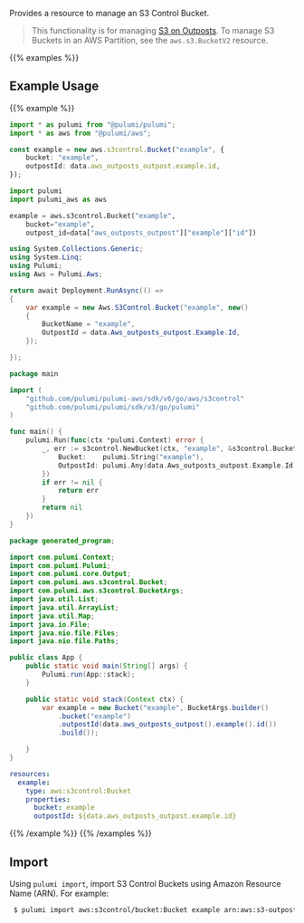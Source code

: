 Provides a resource to manage an S3 Control Bucket.

> This functionality is for managing [S3 on Outposts](https://docs.aws.amazon.com/AmazonS3/latest/dev/S3onOutposts.html). To manage S3 Buckets in an AWS Partition, see the `aws.s3.BucketV2` resource.

{{% examples %}}
## Example Usage
{{% example %}}

```typescript
import * as pulumi from "@pulumi/pulumi";
import * as aws from "@pulumi/aws";

const example = new aws.s3control.Bucket("example", {
    bucket: "example",
    outpostId: data.aws_outposts_outpost.example.id,
});
```
```python
import pulumi
import pulumi_aws as aws

example = aws.s3control.Bucket("example",
    bucket="example",
    outpost_id=data["aws_outposts_outpost"]["example"]["id"])
```
```csharp
using System.Collections.Generic;
using System.Linq;
using Pulumi;
using Aws = Pulumi.Aws;

return await Deployment.RunAsync(() => 
{
    var example = new Aws.S3Control.Bucket("example", new()
    {
        BucketName = "example",
        OutpostId = data.Aws_outposts_outpost.Example.Id,
    });

});
```
```go
package main

import (
	"github.com/pulumi/pulumi-aws/sdk/v6/go/aws/s3control"
	"github.com/pulumi/pulumi/sdk/v3/go/pulumi"
)

func main() {
	pulumi.Run(func(ctx *pulumi.Context) error {
		_, err := s3control.NewBucket(ctx, "example", &s3control.BucketArgs{
			Bucket:    pulumi.String("example"),
			OutpostId: pulumi.Any(data.Aws_outposts_outpost.Example.Id),
		})
		if err != nil {
			return err
		}
		return nil
	})
}
```
```java
package generated_program;

import com.pulumi.Context;
import com.pulumi.Pulumi;
import com.pulumi.core.Output;
import com.pulumi.aws.s3control.Bucket;
import com.pulumi.aws.s3control.BucketArgs;
import java.util.List;
import java.util.ArrayList;
import java.util.Map;
import java.io.File;
import java.nio.file.Files;
import java.nio.file.Paths;

public class App {
    public static void main(String[] args) {
        Pulumi.run(App::stack);
    }

    public static void stack(Context ctx) {
        var example = new Bucket("example", BucketArgs.builder()        
            .bucket("example")
            .outpostId(data.aws_outposts_outpost().example().id())
            .build());

    }
}
```
```yaml
resources:
  example:
    type: aws:s3control:Bucket
    properties:
      bucket: example
      outpostId: ${data.aws_outposts_outpost.example.id}
```
{{% /example %}}
{{% /examples %}}

## Import

Using `pulumi import`, import S3 Control Buckets using Amazon Resource Name (ARN). For example:

```sh
 $ pulumi import aws:s3control/bucket:Bucket example arn:aws:s3-outposts:us-east-1:123456789012:outpost/op-12345678/bucket/example
```
 
